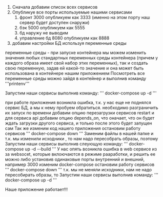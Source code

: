 1. Сначала добавим список всех сервисов
2. Опубликуе все порты используемые нашими сервисами
   1. фронт 3000 опубликуем как 3333 (именно на этом порту наш сервер будет доступен снаружи)
   2. бэк 5000 опубликуем как 5555
   3. бд наружу не выводим
   4. управление бд 8080 опубликуем как 8888
3. добавим настройки БД используя переменные среды

переменные среды - при запуске контейнера мы можем изменить значения любых стандартных переменных 
среды контейнера (причем у каждого образа имеет свой набор этих переменных), так и создать свою 
переменную, задав ей какой-то значение и она может быть использована в контейнере нашим 
приложением
Посмотреть все переменные среды можно зайдя в контейнер и выполнив команду
'''printenv'''

Запустим наши сервисы выполнив команду:
'''
docker-compose up -d
'''

при работе приложения возникла ошибка, т.к. у нас еще не поднялся сервис БД, а мы к нему пробуем 
обратиться. необходимо разграничить их запуск по времени
добавим опцию перезагрузки сервисов restart
и для сервиса api добавим опцию depends_on, что оначает, что он будет ждать загрузки другого 
сервиса, и только после этого будет запущен сам
Так же изменим код нашего приложения
остановим работу сервисов
'''
docker-compose down
'''
Заменим файлы в нашей папке и т.к. мы изменили исходники , то нам надо пересобрать образы, поэтому
Запустим наши сервисы выполнив слеующую команду:
'''
docker-compose up -d --build
'''
У нас опять возникла ошибка в web сервисе из за websocet, которые вклоючаются в режиме 
рааработки, и решить ее можно либо установив одинаковые порты внутренний и внешний, например 3000
изменим docker-compose
остановим работу сервисов
'''
docker-compose down
'''
т.к. мы не меняли исходники, нам не надо пересобирать образы, то
Запустим наши сервисы выполнив команду:
'''
docker-compose up -d
'''

Наше приложение работает!!!

